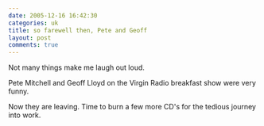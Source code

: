 ```yaml
---
date: 2005-12-16 16:42:30
categories: uk
title: so farewell then, Pete and Geoff
layout: post
comments: true
---
```

Not many things make me laugh out loud.

Pete Mitchell and Geoff Lloyd on the Virgin Radio breakfast show were
very funny.

Now they are leaving. Time to burn a few more CD's for the tedious
journey into work.
